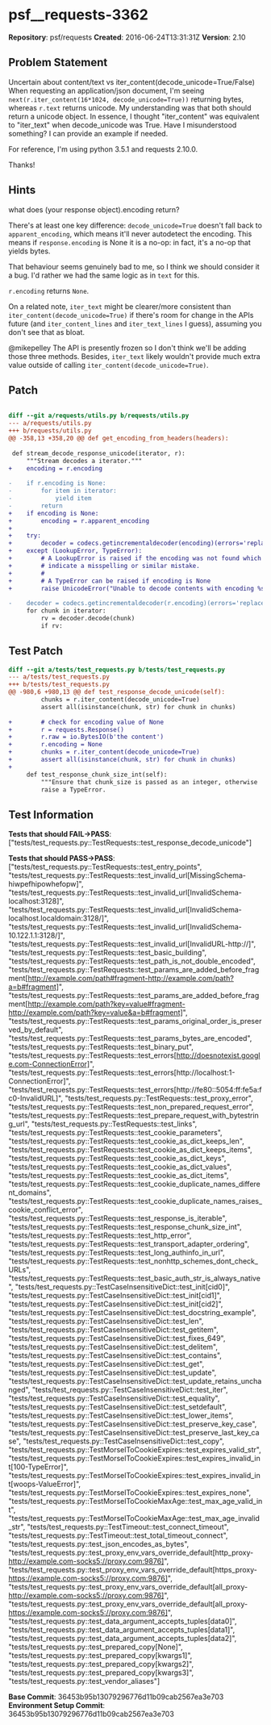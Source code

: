 # psf__requests-3362

**Repository**: psf/requests
**Created**: 2016-06-24T13:31:31Z
**Version**: 2.10

## Problem Statement

Uncertain about content/text vs iter_content(decode_unicode=True/False)
When requesting an application/json document, I'm seeing `next(r.iter_content(16*1024, decode_unicode=True))` returning bytes, whereas `r.text` returns unicode. My understanding was that both should return a unicode object. In essence, I thought "iter_content" was equivalent to "iter_text" when decode_unicode was True. Have I misunderstood something? I can provide an example if needed.

For reference, I'm using python 3.5.1 and requests 2.10.0.

Thanks!



## Hints

what does (your response object).encoding return?

There's at least one key difference: `decode_unicode=True` doesn't fall back to `apparent_encoding`, which means it'll never autodetect the encoding. This means if `response.encoding` is None it is a no-op: in fact, it's a no-op that yields bytes.

That behaviour seems genuinely bad to me, so I think we should consider it a bug. I'd rather we had the same logic as in `text` for this.

`r.encoding` returns `None`.

On a related note, `iter_text` might be clearer/more consistent than `iter_content(decode_unicode=True)` if there's room for change in the APIs future (and `iter_content_lines` and `iter_text_lines` I guess), assuming you don't see that as bloat.

@mikepelley The API is presently frozen so I don't think we'll be adding those three methods. Besides, `iter_text` likely wouldn't provide much extra value outside of calling `iter_content(decode_unicode=True)`.


## Patch

```diff

diff --git a/requests/utils.py b/requests/utils.py
--- a/requests/utils.py
+++ b/requests/utils.py
@@ -358,13 +358,20 @@ def get_encoding_from_headers(headers):
 
 def stream_decode_response_unicode(iterator, r):
     """Stream decodes a iterator."""
+    encoding = r.encoding
 
-    if r.encoding is None:
-        for item in iterator:
-            yield item
-        return
+    if encoding is None:
+        encoding = r.apparent_encoding
+
+    try:
+        decoder = codecs.getincrementaldecoder(encoding)(errors='replace')
+    except (LookupError, TypeError):
+        # A LookupError is raised if the encoding was not found which could
+        # indicate a misspelling or similar mistake.
+        #
+        # A TypeError can be raised if encoding is None
+        raise UnicodeError("Unable to decode contents with encoding %s." % encoding)
 
-    decoder = codecs.getincrementaldecoder(r.encoding)(errors='replace')
     for chunk in iterator:
         rv = decoder.decode(chunk)
         if rv:


```

## Test Patch

```diff
diff --git a/tests/test_requests.py b/tests/test_requests.py
--- a/tests/test_requests.py
+++ b/tests/test_requests.py
@@ -980,6 +980,13 @@ def test_response_decode_unicode(self):
         chunks = r.iter_content(decode_unicode=True)
         assert all(isinstance(chunk, str) for chunk in chunks)
 
+        # check for encoding value of None
+        r = requests.Response()
+        r.raw = io.BytesIO(b'the content')
+        r.encoding = None
+        chunks = r.iter_content(decode_unicode=True)
+        assert all(isinstance(chunk, str) for chunk in chunks)
+
     def test_response_chunk_size_int(self):
         """Ensure that chunk_size is passed as an integer, otherwise
         raise a TypeError.

```

## Test Information

**Tests that should FAIL→PASS**: ["tests/test_requests.py::TestRequests::test_response_decode_unicode"]

**Tests that should PASS→PASS**: ["tests/test_requests.py::TestRequests::test_entry_points", "tests/test_requests.py::TestRequests::test_invalid_url[MissingSchema-hiwpefhipowhefopw]", "tests/test_requests.py::TestRequests::test_invalid_url[InvalidSchema-localhost:3128]", "tests/test_requests.py::TestRequests::test_invalid_url[InvalidSchema-localhost.localdomain:3128/]", "tests/test_requests.py::TestRequests::test_invalid_url[InvalidSchema-10.122.1.1:3128/]", "tests/test_requests.py::TestRequests::test_invalid_url[InvalidURL-http://]", "tests/test_requests.py::TestRequests::test_basic_building", "tests/test_requests.py::TestRequests::test_path_is_not_double_encoded", "tests/test_requests.py::TestRequests::test_params_are_added_before_fragment[http://example.com/path#fragment-http://example.com/path?a=b#fragment]", "tests/test_requests.py::TestRequests::test_params_are_added_before_fragment[http://example.com/path?key=value#fragment-http://example.com/path?key=value&a=b#fragment]", "tests/test_requests.py::TestRequests::test_params_original_order_is_preserved_by_default", "tests/test_requests.py::TestRequests::test_params_bytes_are_encoded", "tests/test_requests.py::TestRequests::test_binary_put", "tests/test_requests.py::TestRequests::test_errors[http://doesnotexist.google.com-ConnectionError]", "tests/test_requests.py::TestRequests::test_errors[http://localhost:1-ConnectionError]", "tests/test_requests.py::TestRequests::test_errors[http://fe80::5054:ff:fe5a:fc0-InvalidURL]", "tests/test_requests.py::TestRequests::test_proxy_error", "tests/test_requests.py::TestRequests::test_non_prepared_request_error", "tests/test_requests.py::TestRequests::test_prepare_request_with_bytestring_url", "tests/test_requests.py::TestRequests::test_links", "tests/test_requests.py::TestRequests::test_cookie_parameters", "tests/test_requests.py::TestRequests::test_cookie_as_dict_keeps_len", "tests/test_requests.py::TestRequests::test_cookie_as_dict_keeps_items", "tests/test_requests.py::TestRequests::test_cookie_as_dict_keys", "tests/test_requests.py::TestRequests::test_cookie_as_dict_values", "tests/test_requests.py::TestRequests::test_cookie_as_dict_items", "tests/test_requests.py::TestRequests::test_cookie_duplicate_names_different_domains", "tests/test_requests.py::TestRequests::test_cookie_duplicate_names_raises_cookie_conflict_error", "tests/test_requests.py::TestRequests::test_response_is_iterable", "tests/test_requests.py::TestRequests::test_response_chunk_size_int", "tests/test_requests.py::TestRequests::test_http_error", "tests/test_requests.py::TestRequests::test_transport_adapter_ordering", "tests/test_requests.py::TestRequests::test_long_authinfo_in_url", "tests/test_requests.py::TestRequests::test_nonhttp_schemes_dont_check_URLs", "tests/test_requests.py::TestRequests::test_basic_auth_str_is_always_native", "tests/test_requests.py::TestCaseInsensitiveDict::test_init[cid0]", "tests/test_requests.py::TestCaseInsensitiveDict::test_init[cid1]", "tests/test_requests.py::TestCaseInsensitiveDict::test_init[cid2]", "tests/test_requests.py::TestCaseInsensitiveDict::test_docstring_example", "tests/test_requests.py::TestCaseInsensitiveDict::test_len", "tests/test_requests.py::TestCaseInsensitiveDict::test_getitem", "tests/test_requests.py::TestCaseInsensitiveDict::test_fixes_649", "tests/test_requests.py::TestCaseInsensitiveDict::test_delitem", "tests/test_requests.py::TestCaseInsensitiveDict::test_contains", "tests/test_requests.py::TestCaseInsensitiveDict::test_get", "tests/test_requests.py::TestCaseInsensitiveDict::test_update", "tests/test_requests.py::TestCaseInsensitiveDict::test_update_retains_unchanged", "tests/test_requests.py::TestCaseInsensitiveDict::test_iter", "tests/test_requests.py::TestCaseInsensitiveDict::test_equality", "tests/test_requests.py::TestCaseInsensitiveDict::test_setdefault", "tests/test_requests.py::TestCaseInsensitiveDict::test_lower_items", "tests/test_requests.py::TestCaseInsensitiveDict::test_preserve_key_case", "tests/test_requests.py::TestCaseInsensitiveDict::test_preserve_last_key_case", "tests/test_requests.py::TestCaseInsensitiveDict::test_copy", "tests/test_requests.py::TestMorselToCookieExpires::test_expires_valid_str", "tests/test_requests.py::TestMorselToCookieExpires::test_expires_invalid_int[100-TypeError]", "tests/test_requests.py::TestMorselToCookieExpires::test_expires_invalid_int[woops-ValueError]", "tests/test_requests.py::TestMorselToCookieExpires::test_expires_none", "tests/test_requests.py::TestMorselToCookieMaxAge::test_max_age_valid_int", "tests/test_requests.py::TestMorselToCookieMaxAge::test_max_age_invalid_str", "tests/test_requests.py::TestTimeout::test_connect_timeout", "tests/test_requests.py::TestTimeout::test_total_timeout_connect", "tests/test_requests.py::test_json_encodes_as_bytes", "tests/test_requests.py::test_proxy_env_vars_override_default[http_proxy-http://example.com-socks5://proxy.com:9876]", "tests/test_requests.py::test_proxy_env_vars_override_default[https_proxy-https://example.com-socks5://proxy.com:9876]", "tests/test_requests.py::test_proxy_env_vars_override_default[all_proxy-http://example.com-socks5://proxy.com:9876]", "tests/test_requests.py::test_proxy_env_vars_override_default[all_proxy-https://example.com-socks5://proxy.com:9876]", "tests/test_requests.py::test_data_argument_accepts_tuples[data0]", "tests/test_requests.py::test_data_argument_accepts_tuples[data1]", "tests/test_requests.py::test_data_argument_accepts_tuples[data2]", "tests/test_requests.py::test_prepared_copy[None]", "tests/test_requests.py::test_prepared_copy[kwargs1]", "tests/test_requests.py::test_prepared_copy[kwargs2]", "tests/test_requests.py::test_prepared_copy[kwargs3]", "tests/test_requests.py::test_vendor_aliases"]

**Base Commit**: 36453b95b13079296776d11b09cab2567ea3e703
**Environment Setup Commit**: 36453b95b13079296776d11b09cab2567ea3e703
